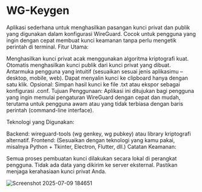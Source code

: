 # WG-Keygen
Aplikasi sederhana untuk menghasilkan pasangan kunci privat dan publik yang digunakan dalam konfigurasi WireGuard. Cocok untuk pengguna yang ingin dengan cepat membuat kunci keamanan tanpa perlu mengetik perintah di terminal.
Fitur Utama:

Menghasilkan kunci privat acak menggunakan algoritma kriptografi kuat.
Otomatis menghasilkan kunci publik dari kunci privat yang dibuat.
Antarmuka pengguna yang intuitif (sesuaikan sesuai jenis aplikasimu – desktop, mobile, web).
Dapat menyalin kunci ke clipboard hanya dengan satu klik.
Opsional: Simpan hasil kunci ke file .txt atau ekspor sebagai konfigurasi .conf.
Tujuan Penggunaan:
Aplikasi ini ditujukan bagi pengguna yang ingin memulai pengaturan WireGuard dengan cepat dan mudah, terutama untuk pengguna awam atau yang tidak terbiasa dengan baris perintah (command-line interface).

Teknologi yang Digunakan:

Backend: wireguard-tools (wg genkey, wg pubkey) atau library kriptografi alternatif.
Frontend: (Sesuaikan dengan teknologi yang kamu pakai, misalnya Python + Tkinter, Electron, Flutter, dll.)
Catatan Keamanan:

Semua proses pembuatan kunci dilakukan secara lokal di perangkat pengguna.
Tidak ada data yang dikirim ke server eksternal.
Pastikan menjaga kerahasiaan kunci privat Anda.

![Screenshot 2025-07-09 184651](https://github.com/user-attachments/assets/ae91ea3d-75cd-484b-94a3-e6240bd65868)

